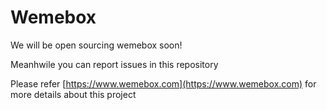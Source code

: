 # Wemebox

We will be open sourcing wemebox soon!

Meanhwile you can report issues in this repository

Please refer [https://www.wemebox.com](https://www.wemebox.com) for more details about this project
